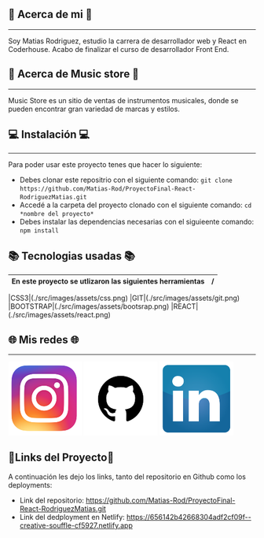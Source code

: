 ## 🎤 Acerca de mi 🎤
---
Soy Matias Rodriguez, estudio la carrera de desarrollador web y React en Coderhouse. Acabo de finalizar el curso de desarrollador Front End.

## 🎼 Acerca de Music store 🎼
---
Music Store es un sitio de ventas de instrumentos musicales, donde se pueden encontrar gran variedad de marcas y estilos.

## 💻 Instalación 💻
---
Para poder usar este proyecto tenes que hacer lo siguiente:
- Debes clonar este repositrio con el siguiente comando: `git clone https://github.com/Matias-Rod/ProyectoFinal-React-RodriguezMatias.git`
- Accedé a la carpeta del proyecto clonado con el siguiente comando: `cd *nombre del proyecto*`
- Debes instalar las dependencias necesarias con el siguieente comando: `npm install`

## 📚 Tecnologias usadas 📚
| En este proyecto se utlizaron las siguientes herramientas |/|
|-------------------|----------------------------------|

|CSS3|(./src/images/assets/css.png) 
|GIT|(./src/images/assets/git.png)
|BOOTSTRAP|(./src/images/assets/bootsrap.png) 
|REACT|(./src/images/assets/react.png)

## 🌐 Mis redes 🌐
---
[![Instagram](./src/images/assets/instagram.png)](https://www.instagram.com/mati_het/) [![Github](./src/images/assets/github.png)](https://github.com/Matias-Rod) [![LinkedIn](./src/images/assets/linkedin.png)](https://www.linkedin.com/in/matias-rodriguez-1421b3275/)

## 🔸Links del Proyecto🔸
A continuación les dejo los links, tanto del repositorio en Github como los deployments:
- Link del repositorio: https://github.com/Matias-Rod/ProyectoFinal-React-RodriguezMatias.git
- Link del dedployment en Netlify: https://656142b42668304adf2cf09f--creative-souffle-cf5927.netlify.app